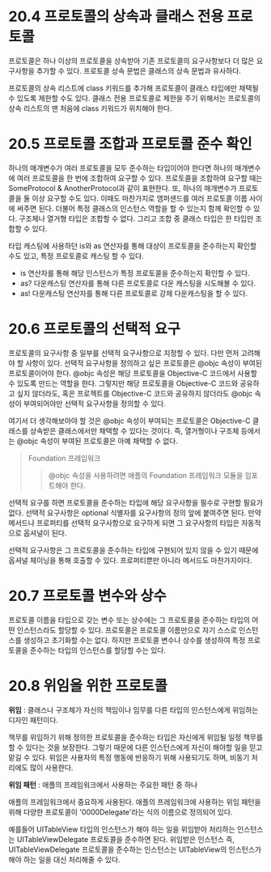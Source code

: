 # 20.4 프로토콜의 상속과 클래스 전용 프로토콜

프로토콜은 하나 이상의 프로토콜을 상속받아 기존 프로토콜의 요구사항보다 더 많은 요구사항을 추가할 수 있다. 프로토콜 상속 문법은 클래스의 상속 문법과 유사하다. 

프로토콜의 상속 리스트에 class 키워드를 추가해 프로토콜이 클래스 타입에만 채택될 수 있도록 제한할 수도 있다. 클래스 전용 프로토콜로 제한을 주기 위해서는 프로토콜의 상속 리스트의 맨 처음에 class 키워드가 위치해야 한다.



# 20.5 프로토콜 조합과 프로토콜 준수 확인

하나의 매개변수가 여러 프로토콜을 모두 준수하는 타입이어야 한다면 하나의 매개변수에 여러 프로토콜을 한 번에 조합하여 요구할 수 있다. 프로토콜을 조합하여 요구할 때는 SomeProtocol & AnotherProtocol과 같이 표현한다. 또, 하나의 매개변수가 프로토콜을 둘 이상 요구할 수도 있다. 이때도 마찬가지로 앰퍼샌드를 여러 프로토콜 이름 사이에 써주면 된다. 더불어 특정 클래스의 인스턴스 역할을 할 수 있는지 함께 확인할 수 있다. 구조체나 열거형 타입은 조합할 수 없다. 그리고 조합 중 클래스 타입은 한 타입만 조합할 수 있다. 

타입 캐스팅에 사용하던 is와 as 연산자를 통해 대상이 프로토콜을 준수하는지 확인할 수도 있고, 특정 프로토콜로 캐스팅 할 수 있다. 

- is 연산자를 통해 해당 인스턴스가 특정 프로토콜을 준수하는지 확인할 수 있다. 
- as? 다운캐스팅 연산자를 통해 다른 프로토콜로 다운 캐스팅을 시도해볼 수 있다.
- as! 다운캐스팅 연산자를 통해 다른 프로토콜로 강제 다운캐스팅을 할 수 있다.



# 20.6 프로토콜의 선택적 요구

프로토콜의 요구사항 중 일부를 선택적 요구사항으로 지정할 수 있다. 다만 먼저 고려해야 할 사항이 있다. 선택적 요구사항을 정의하고 싶은 프로토콜은 @objc 속성이 부여된 프로토콜이어야 한다. @objc 속성은 해당 프로토콜을 Objective-C 코드에서 사용할 수 있도록 만드는 역할을 한다. 그렇지만 해당 프로토콜을 Objective-C 코드와 공유하고 싶지 않더라도, 혹은 프로젝트를 Objective-C 코드와 공유하지 않더라도 @objc 속성이 부여되어야만 선택적 요구사항을 정의할 수 있다.

여기서 더 생각해보아야 할 것은 @objc 속성이 부여되는 프로토콜은 Objective-C 클래스를 상속받은 클래스에서만 채택할 수 있다는 것이다. 즉, 열거형이나 구조체 등에서는 @objc 속성이 부여된 프로토콜은 아예 채택할 수 없다. 

> Foundation 프레임워크
>
> > @objc 속성을 사용하려면 애플의 Foundation 프레임워크 모듈을 임포트해야 한다.

선택적 요구를 하면 프로토콜을 준수하는 타입에 해당 요구사항을 필수로 구현할 필요가 없다. 선택적 요구사항은 optional 식별자를 요구사항의 정의 앞에 붙여주면 된다. 만약 메서드나 프로퍼티를 선택적 요구사항으로 요구하게 되면 그 요구사항의 타입은 자동적으로 옵셔널이 된다. 

선택적 요구사항은 그 프로토콜을 준수하는 타입에 구현되어 있지 않을 수 있기 때문에 옵셔널 체이닝을 통해 호출할 수 있다. 프로퍼티뿐만 아니라 메서드도 마찬가지이다. 



# 20.7 프로토콜 변수와 상수

프로토콜 이름을 타입으로 갖는 변수 또는 상수에는 그 프로토콜을 준수하는 타입의 어떤 인스턴스라도 할당할 수 있다. 프로토콜은 프로토콜 이름만으로 자기 스스로 인스턴스를 생성하고 초기화할 수는 없다. 하지만 프로토콜 변수나 상수를 생성하여 특정 프로토콜을 준수하는 타입의 인스턴스를 할당할 수는 있다.



# 20.8 위임을 위한 프로토콜

**위임** : 클래스나 구조체가 자신의 책임이나 임무를 다른 타입의 인스턴스에게 위임하는 디자인 패턴이다.

책무를 위임하기 위해 정의한 프로토콜을 준수하는 타입은 자신에게 위임될 일정 책무를 할 수 있다는 것을 보장한다. 그렇기 때문에 다른 인스턴스에게 자신이 해야할 일을 믿고 맡길 수 있다. 위임은 사용자의 특정 행동에 반응하기 위해 사용되기도 하며, 비동기 처리에도 많이 사용한다.

**위임 패턴** : 애플의 프레임워크에서 사용하는 주요한 패턴 중 하나

애플의 프레임워크에서 중요하게 사용된다. 애플의 프레임워크에 사용하는 위임 패턴을 위해 다양한 프로토콜이 '0000Delegate'라는 식의 이름으로 정의되어 있다. 

예를들어 UITableView 타입의 인스턴스가 해야 하는 일을 위임받아 처리하는 인스턴스는 UITableViewDelegate 프로토콜을 준수하면 된다. 위임받은 인스턴스 즉, UITableViewDelegate 프로토콜을 준수하는 인스턴스는 UITableView의 인스턴스가 해야 하는 일을 대신 처리해줄 수 있다.